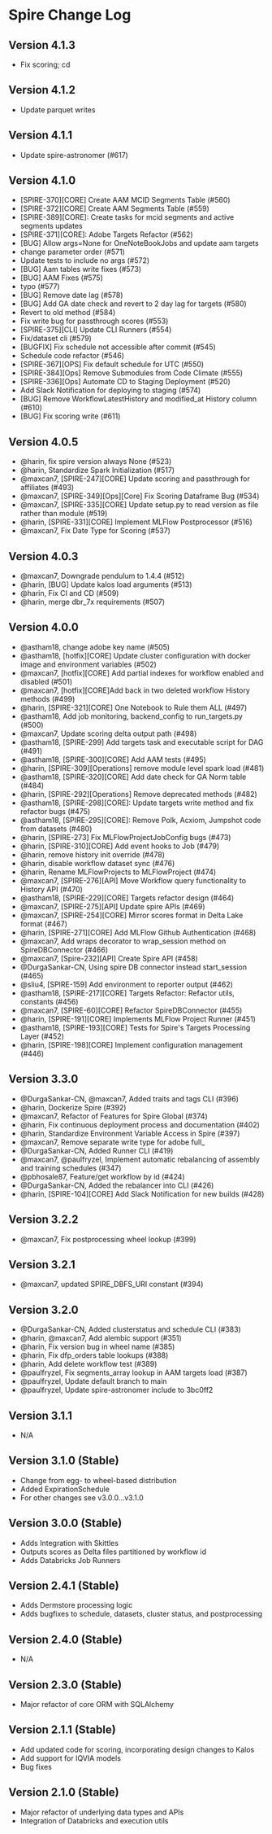 # Spire Change Log

## Version 4.1.3
* Fix scoring; cd

## Version 4.1.2
* Update parquet writes

## Version 4.1.1
* Update spire-astronomer (#617)

## Version 4.1.0
* [SPIRE-370][CORE] Create AAM MCID Segments Table (#560)
* [SPIRE-372][CORE] Create AAM Segments Table (#559)
* [SPIRE-389][CORE]: Create tasks for mcid segments and active segments updates
* [SPIRE-371][CORE]: Adobe Targets Refactor (#562)
* [BUG] Allow args=None for OneNoteBookJobs and update aam targets
* change parameter order (#571)
* Update tests to include no args (#572)
* [BUG] Aam tables write fixes (#573)
* [BUG] AAM Fixes (#575)
* typo (#577)
* [BUG] Remove date lag (#578)
* [BUG] Add GA date check and revert to 2 day lag for targets (#580)
* Revert to old method (#584)
* Fix write bug for passthrough scores (#553)
* [SPIRE-375][CLI] Update CLI Runners (#554)
* Fix/dataset cli (#579)
* [BUGFIX] Fix schedule not accessible after commit (#545)
* Schedule code refactor (#546)
* [SPIRE-367][OPS] Fix default schedule for UTC (#550)
* [SPIRE-384][Ops] Remove Submodules from Code Climate (#555)
* [SPIRE-336][Ops] Automate CD to Staging Deployment (#520)
* Add Slack Notification for deploying to staging (#574)
* [BUG] Remove WorkflowLatestHistory and modified_at History column (#610)
* [BUG] Fix scoring write (#611)

## Version 4.0.5
* @harin, fix spire version always None (#523)
* @harin, Standardize Spark Initialization (#517)
* @maxcan7, [SPIRE-247][CORE] Update scoring and passthrough for  affiliates (#493)
* @maxcan7, [SPIRE-349][Ops][Core] Fix Scoring Dataframe Bug (#534)
* @maxcan7, [SPIRE-335][CORE] Update setup.py to read version as file rather than module (#519)
* @harin, [SPIRE-331][CORE] Implement MLFlow Postprocessor (#516)
* @maxcan7, Fix Date Type for Scoring (#537)

## Version 4.0.3
* @maxcan7, Downgrade pendulum to 1.4.4 (#512)
* @harin, [BUG] Update kalos load arguments (#513)
* @harin, Fix CI and CD (#509)
* @harin, merge dbr_7x requirements (#507)

## Version 4.0.0
* @astham18, change adobe key name (#505)
* @astham18, [hotfix][CORE] Update cluster configuration with docker image and environment variables (#502)
* @maxcan7, [hotfix][CORE] Add partial indexes for workflow enabled and disabled (#501)
* @maxcan7, [hotfix][CORE]Add back in two deleted workflow History methods (#499)
* @harin, [SPIRE-321][CORE] One Notebook to Rule them ALL (#497)
* @astham18, Add job monitoring, backend_config to run_targets.py (#500)
* @maxcan7, Update scoring delta output path (#498)
* @astham18, [SPIRE-299] Add targets task and executable script for DAG (#491)
* @astham18, [SPIRE-300][CORE] Add AAM tests (#495)
* @harin, [SPIRE-309][Operations] remove module level spark load (#481)
* @astham18, [SPIRE-320][CORE] Add date check for GA Norm table (#484)
* @harin, [SPIRE-292][Operations] Remove deprecated methods (#482)
* @astham18, [SPIRE-298][CORE]: Update targets write method and fix refactor bugs (#475)
* @astham18, [SPIRE-295][CORE]: Remove Polk, Acxiom, Jumpshot code from datasets (#480)
* @harin, [SPIRE-273] Fix MLFlowProjectJobConfig bugs (#473)
* @harin, [SPIRE-310][CORE] Add event hooks to Job (#479)
* @harin, remove history init override (#478)
* @harin, disable workflow dataset sync (#476)
* @harin, Rename MLFlowProjects to MLFlowProject (#474)
* @maxcan7, [SPIRE-276][API] Move Workflow query functionality to History API (#470)
* @astham18, [SPIRE-229][CORE] Targets refactor design (#464)
* @maxcan7, [SPIRE-275][API] Update spire APIs (#469)
* @maxcan7, [SPIRE-254][CORE] Mirror scores format in Delta Lake format (#467)
* @harin, [SPIRE-271][CORE] Add MLFlow Github Authentication (#468)
* @maxcan7, Add wraps decorator to wrap_session method on SpireDBConnector (#466)
* @maxcan7, [Spire-232][API] Create Spire API (#458)
* @DurgaSankar-CN, Using spire DB connector instead start_session (#465)
* @sliu4, [SPIRE-159] Add environment to reporter output (#462)
* @astham18, [SPIRE-217][CORE] Targets Refactor: Refactor utils, constants (#456)
* @maxcan7, [SPIRE-60][CORE] Refactor SpireDBConnector (#455)
* @harin, [SPIRE-191][CORE] Implements MLFlow Project Runner (#451)
* @astham18, [SPIRE-193][CORE] Tests for Spire's Targets Processing Layer (#452)
* @harin, [SPIRE-198][CORE] Implement configuration management (#446)

## Version 3.3.0
* @DurgaSankar-CN, @maxcan7, Added traits and tags CLI (#396)
* @harin, Dockerize Spire (#392)
* @maxcan7, Refactor of Features for Spire Global (#374)
* @harin, Fix continuous deployment process and documentation (#402)
* @harin, Standardize Environment Variable Access in Spire (#397) 
* @maxcan7, Remove separate write type for adobe full_
* @DurgaSankar-CN, Added Runner CLI (#419)
* @maxcan7, @paulfryzel, Implement automatic rebalancing of assembly and training schedules (#347)
* @pbhosale87, Feature/get workflow by id (#424)
* @DurgaSankar-CN, Added the rebalancer into CLI (#426) 
* @harin, [SPIRE-104][CORE] Add Slack Notification for new builds (#428) 

## Version 3.2.2
* @maxcan7, Fix postprocessing wheel lookup (#399)

## Version 3.2.1
* @maxcan7, updated SPIRE_DBFS_URI constant (#394)

## Version 3.2.0
* @DurgaSankar-CN, Added clusterstatus and schedule CLI (#383)
* @harin, @maxcan7, Add alembic support (#351)
* @harin, Fix version bug in wheel name (#385)
* @harin, Fix dfp\_orders table lookups (#388)
* @harin, Add delete workflow test (#389)
* @paulfryzel, Fix segments\_array lookup in AAM targets load (#387)
* @paulfryzel, Update default branch to main
* @paulfryzel, Update spire-astronomer include to 3bc0ff2

## Version 3.1.1
* N/A

## Version 3.1.0 (Stable)
* Change from egg- to wheel-based distribution
* Added ExpirationSchedule
* For other changes see v3.0.0...v3.1.0

## Version 3.0.0 (Stable)
* Adds Integration with Skittles
* Outputs scores as Delta files partitioned by workflow id
* Adds Databricks Job Runners

## Version 2.4.1 (Stable)
* Adds Dermstore processing logic
* Adds bugfixes to schedule, datasets, cluster status, and postprocessing

## Version 2.4.0 (Stable)
* N/A

## Version 2.3.0 (Stable)
* Major refactor of core ORM with SQLAlchemy

## Version 2.1.1 (Stable)
* Add updated code for scoring, incorporating design changes to Kalos
* Add support for IQVIA models
* Bug fixes

## Version 2.1.0 (Stable)
* Major refactor of underlying data types and APIs
* Integration of Databricks and execution utils 
